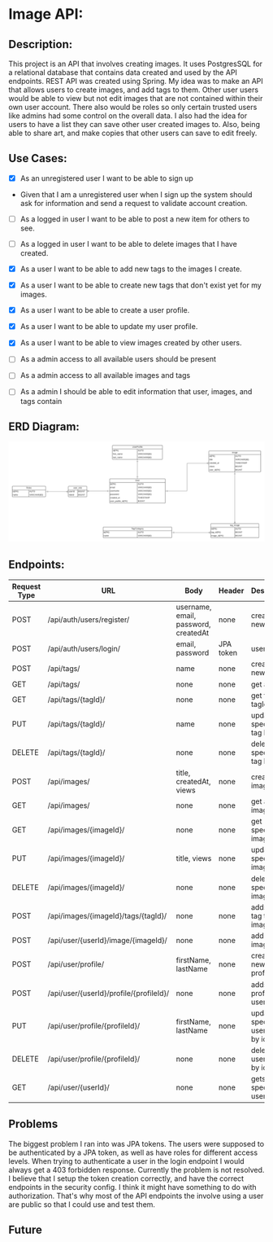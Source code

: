 # Image API:
## Description:
This project is an API that involves creating images. It uses PostgresSQL for a relational database that contains data created and used by the 
API endpoints. REST API was created using Spring. My idea was to make an API that allows users to create images, and add tags to them. Other user users 
would be able to view but not edit images that are not contained within their own user account. There also would be roles so only certain trusted users like admins
had some control on the overall data. I also had the idea for users to have a list they can save other user created images to. Also, being able to share art, and make
copies that other users can save to edit freely.
## Use Cases:
- [x] As an unregistered user I want to be able to sign up

- Given that I am a unregistered user when I sign up the system should ask for information
and send a request to validate account creation.

- [ ] As a logged in user I want to be able to post a new item for others to see.

- [ ] As a logged in user I want to be able to delete images that I have created.

- [x] As a user I want to be able to add new tags to the images I create.

- [x] As a user I want to be able to create new tags that don't exist yet for my images.

- [x] As a user I want to be able to create a user profile.

- [x] As a user I want to be able to update my user profile.

- [x] As a user I want to be able to view images created by other users.

- [ ] As a admin access to all available users should be present

- [ ] As a admin access to all available images and tags

- [ ] As a admin I should be able to edit information that user, images, and tags contain
## ERD Diagram:
![Diagram](Project_ERD.png)
## Endpoints:
|Request Type|URL|Body|Header|Description|Access|
|---|---|---|---|---|---|
|POST|/api/auth/users/register/|username, email, password, createdAt|none|creates new user|Public|
|POST|/api/auth/users/login/|email, password|JPA token|user login|Private|
|POST|/api/tags/|name|none|creates new tag|Public|
|GET|/api/tags/|none|none|get all tags|Public|
|GET|/api/tags/{tagId}/|none|none|get tag by tagId|Public|
|PUT|/api/tags/{tagId}/|name|none|update specified tag by id|Public|
|DELETE|/api/tags/{tagId}/|none|none|delete specified tag by id|Public|
|POST|/api/images/|title, createdAt, views|none|creates image|Public|
|GET|/api/images/|none|none|get all images|Public|
|GET|/api/images/{imageId}/|none|none|get specified image by id|Public|
|PUT|/api/images/{imageId}/|title, views|none|update specified image|Public|
|DELETE|/api/images/{imageId}/|none|none|delete specified image by id|Public|
|POST|/api/images/{imageId}/tags/{tagId}/|none|none|adds new tag to image|Public|
|POST|/api/user/{userId}/image/{imageId}/|none|none|add user to image|Public|
|POST|/api/user/profile/|firstName, lastName|none|creates new user profile|Public|
|POST|/api/user/{userId}/profile/{profileId}/|none|none|adds user profile to user|Public|
|PUT|/api/user/profile/{profileId}/|firstName, lastName|none|updates specified user profile by id|Public|
|DELETE|/api/user/profile/{profileId}/|none|none|deletes user profile by id|Public|
|GET|/api/user/{userId}/|none|none|gets specified user by id|Public|
## Problems
The biggest problem I ran into was JPA tokens. The users were supposed to be authenticated by a JPA token, as well as have roles for different access 
levels. When trying to authenticate a user in the login endpoint I would always get a 403 forbidden response. Currently the problem is not resolved.
I believe that I setup the token creation correctly, and have the correct endpoints in the security config. I think it might have something to do with 
authorization. That's why most of the API endpoints the involve using a user are public so that I could use and test them.
## Future
